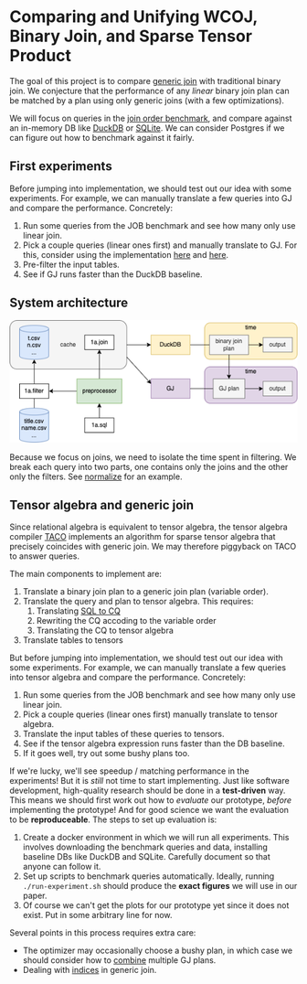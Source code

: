 # Comparing and Unifying WCOJ, Binary Join, and Sparse Tensor Product
The goal of this project is to compare [generic join](https://gitlab.com/remywang/blog/-/blob/master/posts/wcoj.md) with traditional binary join. We conjecture that the performance of any *linear* binary join plan can be matched by a plan using only generic joins (with a few optimizations). 

We will focus on queries in the [join order benchmark](https://github.com/gregrahn/join-order-benchmark), and compare against an in-memory DB like [DuckDB](https://duckdb.org) or [SQLite](https://www.sqlite.org/index.html). We can consider Postgres if we can figure out how to benchmark against it fairly. 

## First experiments
Before jumping into implementation, we should test out our idea with some experiments. For example, we can manually translate a few queries into GJ and compare the performance. Concretely: 
1. Run some queries from the JOB benchmark and see how many only use linear join.  
2. Pick a couple queries (linear ones first) and manually translate to GJ. For this, consider using the implementation [here](https://github.com/mwillsey/egg-smol/blob/a1acf4dc7b6f65f2dd4bbca38d45d40448eda4d8/src/gj.rs#L159) and [here](https://github.com/mwillsey/qry/blob/11c92ff715d0593c0ca86c2b533b9ef8a249bd2c/src/lib.rs#L302). 
3. Pre-filter the input tables. 
4. See if GJ runs faster than the DuckDB baseline. 

## System architecture
![system.png](system.png)

Because we focus on joins, we need to isolate the time spent in filtering. We break each query into two parts, one contains only the joins and the other only the filters. See [normalize](normalize.md) for an example. 

## Tensor algebra and generic join
Since relational algebra is equivalent to tensor algebra, the tensor algebra compiler [TACO](http://tensor-compiler.org) implements an algorithm for sparse tensor algebra that precisely coincides with generic join. We may therefore piggyback on TACO to answer queries. 

The main components to implement are: 

1. Translate a binary join plan to a generic join plan (variable order). 
2. Translate the query and plan to tensor algebra. This requires: 
	1. Translating [SQL to CQ](sql2cq.md) 
	2. Rewriting the CQ accoding to the variable order
	3. Translating the CQ to tensor algebra 
3. Translate tables to tensors 

But before jumping into implementation, we should test out our idea with some experiments. For example, we can manually translate a few queries into tensor algebra and compare the performance. Concretely: 
1. Run some queries from the JOB benchmark and see how many only use linear join.  
2. Pick a couple queries (linear ones first) manually translate to tensor algebra. 
3. Translate the input tables of these queries to tensors. 
4. See if the tensor algebra expression runs faster than the DB baseline. 
5. If it goes well, try out some bushy plans too. 

If we're lucky, we'll see speedup / matching performance in the experiments! But it is *still* not time to start implementing. Just like software development, high-quality research should be done in a **test-driven** way. This means we should first work out how to *evaluate* our prototype, *before* implementing the prototype! And for good science we want the evaluation to be **reproduceable**. The steps to set up evaluation is: 
1. Create a docker environment in which we will run all experiments. This involves downloading the benchmark queries and data, installing baseline DBs like DuckDB and SQLite. Carefully document so that anyone can follow it. 
2. Set up scripts to benchmark queries automatically. Ideally, running `./run-experiment.sh` should produce the **exact figures** we will use in our paper. 
3. Of course we can't get the plots for our prototype yet since it does not exist. Put in some arbitrary line for now. 

Several points in this process requires extra care: 
- The optimizer may occasionally choose a bushy plan, in which case we should consider how to [combine](combine-gj.md) multiple GJ plans. 
- Dealing with [indices](indexing) in generic join. 